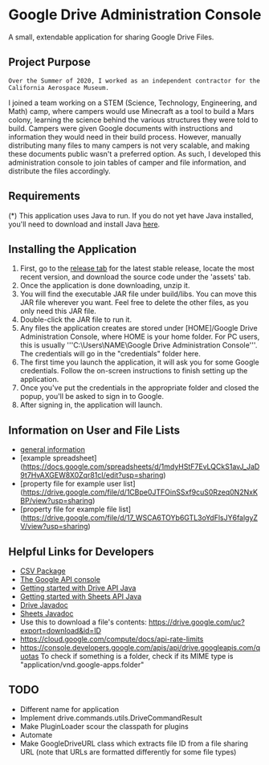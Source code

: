 # Google Drive Administration Console
A small, extendable application for sharing Google Drive Files.

## Project Purpose ##
    Over the Summer of 2020, I worked as an independent contractor for the California Aerospace Museum.
I joined a team working on a STEM (Science, Technology, Engineering, and Math) camp, where campers
would use Minecraft as a tool to build a Mars colony, learning the science behind the various structures
they were told to build. Campers were given Google documents with instructions and information they would
need in their build process. However, manually distributing many files to many campers is not very scalable,
and making these documents public wasn't a preferred option. As such, I developed this administration console
to join tables of camper and file information, and distribute the files accordingly.

## Requirements ##
(*) This application uses Java to run. If you do not yet have Java installed, you'll need to download and install Java [here](https://www.java.com/en/).

## Installing the Application ##
1. First, go to the [release tab](https://github.com/IronHeart7334/AerospaceCampAdminConsole/releases) for the latest stable release, 
locate the most recent version, and download the source code under the 'assets' tab.
2. Once the application is done downloading, unzip it.
3. You will find the executable JAR file under build/libs. You can move this JAR file wherever you want. Feel free to delete the other files, as you only need this JAR file.
4. Double-click the JAR file to run it.
5. Any files the application creates are stored under [HOME]/Google Drive Administration Console, where HOME is your home folder.
For PC users, this is usually '''C:\Users\NAME\Google Drive Administration Console'''. The credentials will go in the "credentials" folder here.
6. The first time you launch the application, it will ask you for some Google credentials. Follow the on-screen instructions to finish setting up the application.
7. Once you've put the credentials in the appropriate folder and closed the popup, you'll be asked to sign in to Google.
8. After signing in, the application will launch. 

## Information on User and File Lists ##
* [general information](https://docs.google.com/document/d/1rEV5si3BlKcu4RbHDmYYkPtk12aHa35u9U_VfO1Bpwk/edit?usp=sharing)
* [example spreadsheet] (https://docs.google.com/spreadsheets/d/1mdyHStF7EvLQCkS1avJ_JaD9t7HvAXGEW8X0Zqr81cI/edit?usp=sharing)
* [property file for example user list] (https://drive.google.com/file/d/1CBpe0JTFOinSSxf9cuS0Rzeq0N2NxKBP/view?usp=sharing)
* [property file for example file list] (https://drive.google.com/file/d/17_WSCA6TOYb6GTL3oYdFlsJY6falgyZV/view?usp=sharing)

## Helpful Links for Developers ##
* [CSV Package](https://commons.apache.org/proper/commons-csv/apidocs/index.html)
* [The Google API console](https://console.developers.google.com/apis/credentials)
* [Getting started with Drive API Java](https://developers.google.com/drive/api/v3/quickstart/java)
* [Getting started with Sheets API Java](https://developers.google.com/sheets/api/quickstart/java)
* [Drive Javadoc](https://developers.google.com/resources/api-libraries/documentation/drive/v3/java/latest/overview-summary.html)
* [Sheets Javadoc](https://developers.google.com/resources/api-libraries/documentation/sheets/v4/java/latest/)
* Use this to download a file's contents: https://drive.google.com/uc?export=download&id=ID
* https://cloud.google.com/compute/docs/api-rate-limits
* https://console.developers.google.com/apis/api/drive.googleapis.com/quotas
To check if something is a folder, check if its MIME type is "application/vnd.google-apps.folder"

## TODO ##
* Different name for application
* Implement drive.commands.utils.DriveCommandResult
* Make PluginLoader scour the classpath for plugins
* Automate
* Make GoogleDriveURL class which extracts file ID from a file sharing URL (note that URLs are formatted differently for some file types)